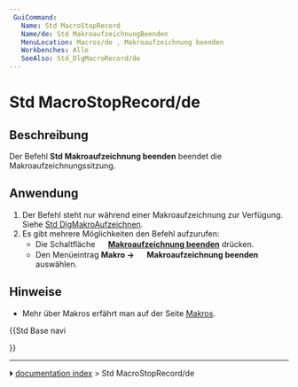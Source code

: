 ```yaml
---
 GuiCommand:
   Name: Std MacroStopRecord
   Name/de: Std MakroaufzeichnungBeenden
   MenuLocation: Macros/de , Makroaufzeichnung beenden
   Workbenches: Alle
   SeeAlso: Std_DlgMacroRecord/de
---
```


# Std MacroStopRecord/de

## Beschreibung

Der Befehl **Std Makroaufzeichnung beenden** beendet die Makroaufzeichnungssitzung.

## Anwendung

1.  Der Befehl steht nur während einer Makroaufzeichnung zur Verfügung. Siehe [Std DlgMakroAufzeichnen](Std_DlgMacroRecord/de.md).
2.  Es gibt mehrere Möglichkeiten den Befehl aufzurufen:
    -   Die Schaltfläche **<img src="images/Std_MacroStopRecord.svg" width=16px> [Makroaufzeichnung beenden](Std_MacroStopRecord/de.md)** drücken.
    -   Den Menüeintrag **Makro → <img src="images/Std_MacroStopRecord.svg" width=16px> Makroaufzeichnung beenden** auswählen.

## Hinweise

-   Mehr über Makros erfährt man auf der Seite [Makros](Macros/de.md).





{{Std Base navi

}}



---
⏵ [documentation index](../README.md) > Std MacroStopRecord/de
